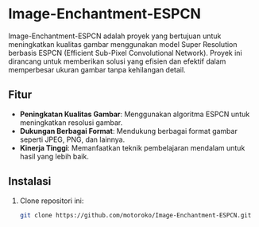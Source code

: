# Image-Enchantment-ESPCN

Image-Enchantment-ESPCN adalah proyek yang bertujuan untuk meningkatkan kualitas gambar menggunakan model Super Resolution berbasis ESPCN (Efficient Sub-Pixel Convolutional Network). Proyek ini dirancang untuk memberikan solusi yang efisien dan efektif dalam memperbesar ukuran gambar tanpa kehilangan detail.

## Fitur

- **Peningkatan Kualitas Gambar**: Menggunakan algoritma ESPCN untuk meningkatkan resolusi gambar.
- **Dukungan Berbagai Format**: Mendukung berbagai format gambar seperti JPEG, PNG, dan lainnya.
- **Kinerja Tinggi**: Memanfaatkan teknik pembelajaran mendalam untuk hasil yang lebih baik.

## Instalasi

1. Clone repositori ini:
   ```bash
   git clone https://github.com/motoroko/Image-Enchantment-ESPCN.git
